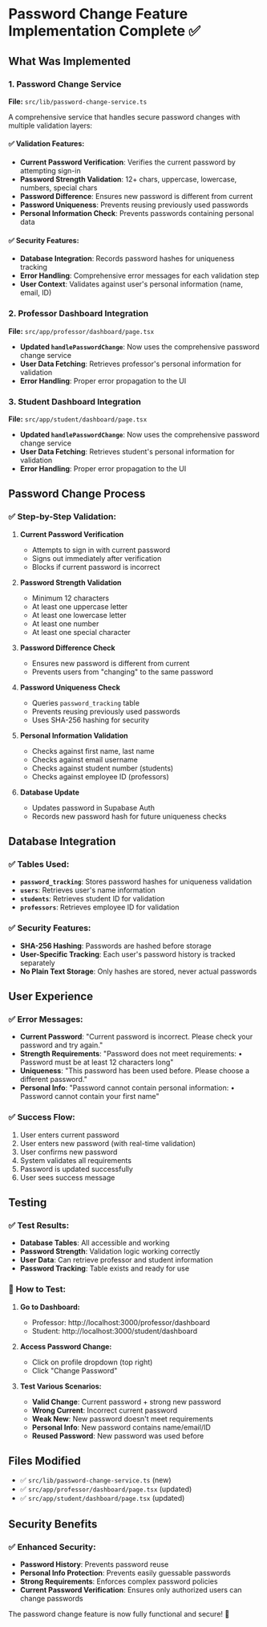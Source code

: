 # Password Change Feature Implementation Complete ✅

## What Was Implemented

### 1. Password Change Service
**File:** `src/lib/password-change-service.ts`

A comprehensive service that handles secure password changes with multiple validation layers:

#### ✅ **Validation Features:**
- **Current Password Verification**: Verifies the current password by attempting sign-in
- **Password Strength Validation**: 12+ chars, uppercase, lowercase, numbers, special chars
- **Password Difference**: Ensures new password is different from current
- **Password Uniqueness**: Prevents reusing previously used passwords
- **Personal Information Check**: Prevents passwords containing personal data

#### ✅ **Security Features:**
- **Database Integration**: Records password hashes for uniqueness tracking
- **Error Handling**: Comprehensive error messages for each validation step
- **User Context**: Validates against user's personal information (name, email, ID)

### 2. Professor Dashboard Integration
**File:** `src/app/professor/dashboard/page.tsx`

- **Updated `handlePasswordChange`**: Now uses the comprehensive password change service
- **User Data Fetching**: Retrieves professor's personal information for validation
- **Error Handling**: Proper error propagation to the UI

### 3. Student Dashboard Integration
**File:** `src/app/student/dashboard/page.tsx`

- **Updated `handlePasswordChange`**: Now uses the comprehensive password change service
- **User Data Fetching**: Retrieves student's personal information for validation
- **Error Handling**: Proper error propagation to the UI

## Password Change Process

### ✅ **Step-by-Step Validation:**

1. **Current Password Verification**
   - Attempts to sign in with current password
   - Signs out immediately after verification
   - Blocks if current password is incorrect

2. **Password Strength Validation**
   - Minimum 12 characters
   - At least one uppercase letter
   - At least one lowercase letter
   - At least one number
   - At least one special character

3. **Password Difference Check**
   - Ensures new password is different from current
   - Prevents users from "changing" to the same password

4. **Password Uniqueness Check**
   - Queries `password_tracking` table
   - Prevents reusing previously used passwords
   - Uses SHA-256 hashing for security

5. **Personal Information Validation**
   - Checks against first name, last name
   - Checks against email username
   - Checks against student number (students)
   - Checks against employee ID (professors)

6. **Database Update**
   - Updates password in Supabase Auth
   - Records new password hash for future uniqueness checks

## Database Integration

### ✅ **Tables Used:**
- **`password_tracking`**: Stores password hashes for uniqueness validation
- **`users`**: Retrieves user's name information
- **`students`**: Retrieves student ID for validation
- **`professors`**: Retrieves employee ID for validation

### ✅ **Security Features:**
- **SHA-256 Hashing**: Passwords are hashed before storage
- **User-Specific Tracking**: Each user's password history is tracked separately
- **No Plain Text Storage**: Only hashes are stored, never actual passwords

## User Experience

### ✅ **Error Messages:**
- **Current Password**: "Current password is incorrect. Please check your password and try again."
- **Strength Requirements**: "Password does not meet requirements: • Password must be at least 12 characters long"
- **Uniqueness**: "This password has been used before. Please choose a different password."
- **Personal Info**: "Password cannot contain personal information: • Password cannot contain your first name"

### ✅ **Success Flow:**
1. User enters current password
2. User enters new password (with real-time validation)
3. User confirms new password
4. System validates all requirements
5. Password is updated successfully
6. User sees success message

## Testing

### ✅ **Test Results:**
- **Database Tables**: All accessible and working
- **Password Strength**: Validation logic working correctly
- **User Data**: Can retrieve professor and student information
- **Password Tracking**: Table exists and ready for use

### 🧪 **How to Test:**

1. **Go to Dashboard:**
   - Professor: http://localhost:3000/professor/dashboard
   - Student: http://localhost:3000/student/dashboard

2. **Access Password Change:**
   - Click on profile dropdown (top right)
   - Click "Change Password"

3. **Test Various Scenarios:**
   - **Valid Change**: Current password + strong new password
   - **Wrong Current**: Incorrect current password
   - **Weak New**: New password doesn't meet requirements
   - **Personal Info**: New password contains name/email/ID
   - **Reused Password**: New password was used before

## Files Modified

- ✅ `src/lib/password-change-service.ts` (new)
- ✅ `src/app/professor/dashboard/page.tsx` (updated)
- ✅ `src/app/student/dashboard/page.tsx` (updated)

## Security Benefits

### ✅ **Enhanced Security:**
- **Password History**: Prevents password reuse
- **Personal Info Protection**: Prevents easily guessable passwords
- **Strong Requirements**: Enforces complex password policies
- **Current Password Verification**: Ensures only authorized users can change passwords

The password change feature is now fully functional and secure! 🎉
